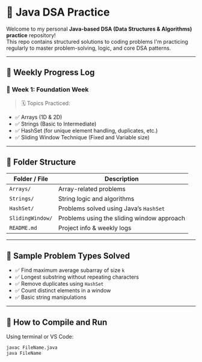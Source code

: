 # 🧠 Java DSA Practice

Welcome to my personal **Java-based DSA (Data Structures & Algorithms) practice** repository!  
This repo contains structured solutions to coding problems I'm practicing regularly to master problem-solving, logic, and core DSA patterns.

---

## 📅 Weekly Progress Log

### 🔹 **Week 1: Foundation Week**
> 🗓️ Topics Practiced:
- ✅ Arrays (1D & 2D)
- ✅ Strings (Basic to Intermediate)
- ✅ HashSet (for unique element handling, duplicates, etc.)
- ✅ Sliding Window Technique (Fixed and Variable size)

---

## 📂 Folder Structure

| Folder / File | Description |
|---------------|-------------|
| `Arrays/` | Array-related problems |
| `Strings/` | String logic and algorithms |
| `HashSet/` | Problems solved using Java’s `HashSet` |
| `SlidingWindow/` | Problems using the sliding window approach |
| `README.md` | Project info & weekly logs |

---

## 🧪 Sample Problem Types Solved

- ✅ Find maximum average subarray of size `k`
- ✅ Longest substring without repeating characters
- ✅ Remove duplicates using `HashSet`
- ✅ Count distinct elements in a window
- ✅ Basic string manipulations

---

## 🚀 How to Compile and Run

Using terminal or VS Code:

```bash
javac FileName.java
java FileName
